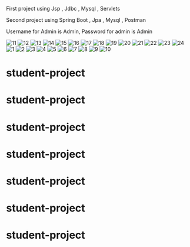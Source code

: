 First project using  Jsp , Jdbc , Mysql , Servlets 

Second project using Spring Boot , Jpa , Mysql , Postman

Username for Admin is Admin, Password for admin is Admin


![11](https://user-images.githubusercontent.com/107069293/206435778-f684be9a-5678-420c-aadd-aa75bfe85a9f.png)
![12](https://user-images.githubusercontent.com/107069293/206435786-b34aca66-d768-4206-87f1-5c59867e0847.png)
![13](https://user-images.githubusercontent.com/107069293/206435790-20d4c13d-5462-471a-8a70-6e8b7d8029dd.png)
![14](https://user-images.githubusercontent.com/107069293/206435797-460d5b5f-5038-4b36-b736-1dc187a2e227.png)
![15](https://user-images.githubusercontent.com/107069293/206435803-a9216fd9-8ec9-4124-8f66-a6cbe8ea4133.png)
![16](https://user-images.githubusercontent.com/107069293/206435814-757fd55a-bab1-4920-9f84-f9627f2c52a3.png)
![17](https://user-images.githubusercontent.com/107069293/206435833-465284bf-0077-4e1a-99bf-1c88ea283169.png)
![18](https://user-images.githubusercontent.com/107069293/206435843-c0e80ed4-efa9-42b4-9884-1433f6d81f18.png)
![19](https://user-images.githubusercontent.com/107069293/206435854-e9c86d78-d073-4d47-8dce-8a752b65d97b.png)
![20](https://user-images.githubusercontent.com/107069293/206435860-0b1396f3-30ed-418d-a822-a7bce4a39983.png)
![21](https://user-images.githubusercontent.com/107069293/206435871-8ba0a2a7-8f02-4958-bcce-cb1e4c6cc87f.png)
![22](https://user-images.githubusercontent.com/107069293/206435887-e5011022-1314-4440-9bfa-3f24aaa2ceaa.png)
![23](https://user-images.githubusercontent.com/107069293/206435894-afb17783-561a-4121-a89e-b4b0899f630b.png)
![24](https://user-images.githubusercontent.com/107069293/206435910-faf14fdf-d95e-463e-8c92-1f24893a748f.png)
![1](https://user-images.githubusercontent.com/107069293/206435950-84258563-0def-47ed-a1f3-03fa0f42b468.png)
![2](https://user-images.githubusercontent.com/107069293/206435954-3c6ffedd-3eb8-4bb3-b43b-0a18d5011bb4.png)
![3](https://user-images.githubusercontent.com/107069293/206435957-13ed7151-88fb-455b-8e53-24770378f38b.png)
![4](https://user-images.githubusercontent.com/107069293/206435961-3f6a4842-820c-4f7f-ae4e-cb4145a30258.png)
![5](https://user-images.githubusercontent.com/107069293/206435964-db8650bb-579f-4087-8e6d-ba55ccf76b3f.png)
![6](https://user-images.githubusercontent.com/107069293/206435971-5f2e6cf2-b17d-4789-8a6a-16136e26a16c.png)
![7](https://user-images.githubusercontent.com/107069293/206435975-56b64ab5-83a3-449b-8e71-035c875d9d45.png)
![8](https://user-images.githubusercontent.com/107069293/206435982-f020b931-6d29-4f5d-a158-ed97f24045e7.png)
![9](https://user-images.githubusercontent.com/107069293/206435991-863f7998-0977-4db1-b960-1a9969815cf0.png)
![10](https://user-images.githubusercontent.com/107069293/206436024-9402fc6d-5880-45be-b930-7ef9d259bc54.png)
# student-project
# student-project
# student-project
# student-project
# student-project
# student-project
# student-project
